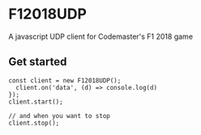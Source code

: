 # F12018UDP

A javascript UDP client for Codemaster's F1 2018 game

## Get started

```
const client = new F12018UDP();
  client.on('data', (d) => console.log(d)
});
client.start();

// and when you want to stop
client.stop();
```